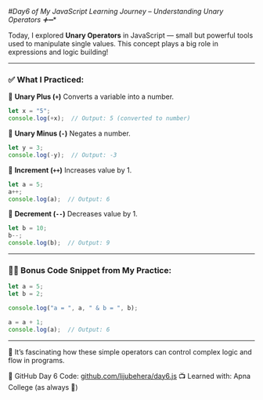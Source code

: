 *#Day6 of My JavaScript Learning Journey – Understanding Unary Operators ➕➖**

Today, I explored **Unary Operators** in JavaScript — small but powerful tools used to manipulate single values. This concept plays a big role in expressions and logic building!

---

### ✅ What I Practiced:

🔹 **Unary Plus (`+`)**
Converts a variable into a number.

```javascript
let x = "5";
console.log(+x);  // Output: 5 (converted to number)
```

🔹 **Unary Minus (`-`)**
Negates a number.

```javascript
let y = 3;
console.log(-y);  // Output: -3
```

🔹 **Increment (`++`)**
Increases value by 1.

```javascript
let a = 5;
a++;
console.log(a);  // Output: 6
```

🔹 **Decrement (`--`)**
Decreases value by 1.

```javascript
let b = 10;
b--;
console.log(b);  // Output: 9
```

---

### 👨‍💻 Bonus Code Snippet from My Practice:

```javascript
let a = 5;
let b = 2;

console.log("a = ", a, " & b = ", b);

a = a + 1;
console.log(a);  // Output: 6
```

---

📘 It’s fascinating how these simple operators can control complex logic and flow in programs.

🔗 GitHub Day 6 Code: [github.com/lijubehera/day6.js](https://github.com/lijubehera/day6.js)
📺 Learned with: Apna College (as always 💛)


